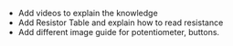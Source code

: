 - Add videos to explain the knowledge
- Add Resistor Table and explain how to read resistance
- Add different image guide for potentiometer, buttons.
